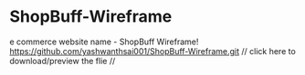 # ShopBuff-Wireframe
e commerce website name - ShopBuff Wireframe!
https://github.com/yashwanthsai001/ShopBuff-Wireframe.git  // click here to download/preview the flie //
